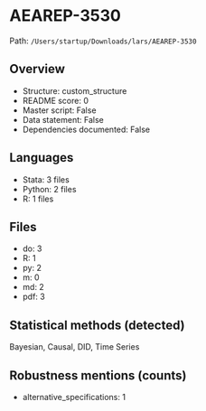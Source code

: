 # AEAREP-3530

Path: `/Users/startup/Downloads/lars/AEAREP-3530`

## Overview
- Structure: custom_structure
- README score: 0
- Master script: False
- Data statement: False
- Dependencies documented: False

## Languages
- Stata: 3 files
- Python: 2 files
- R: 1 files

## Files
- do: 3
- R: 1
- py: 2
- m: 0
- md: 2
- pdf: 3

## Statistical methods (detected)
Bayesian, Causal, DID, Time Series

## Robustness mentions (counts)
- alternative_specifications: 1